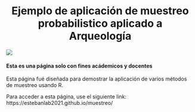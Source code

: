 <h1 align="center"> Ejemplo de aplicación de muestreo probabilistico aplicado a Arqueología </h1>

<p align="left">
   <img src="https://img.shields.io/badge/STATUS-COMPLETADO-blue">
</p>

<h4>
Esta es una página solo con fines acádemicos y docentes
</h4>

<p>
Esta página fué diseñada para demostrar la aplicación de varios métodos de muestreo usando R.
</p>

<p>
Para acceder a esta página, use el siguiente link: https://estebanlab2021.github.io/muestreo/
</p>

